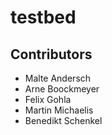 # testbed


## Contributors

 - Malte Andersch
 - Arne Boockmeyer
 - Felix Gohla
 - Martin Michaelis
 - Benedikt Schenkel
